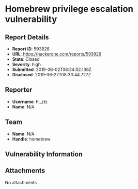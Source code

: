 # Homebrew privilege escalation vulnerability

## Report Details
- **Report ID**: 593926
- **URL**: https://hackerone.com/reports/593926
- **State**: Closed
- **Severity**: high
- **Submitted**: 2019-06-02T08:24:02.136Z
- **Disclosed**: 2019-06-27T08:33:44.727Z

## Reporter
- **Username**: hi_ztz
- **Name**: N/A

## Team
- **Name**: N/A
- **Handle**: homebrew

## Vulnerability Information


## Attachments
No attachments
